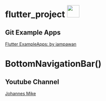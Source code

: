 # flutter_project   <img src="https://user-images.githubusercontent.com/10919051/178402698-b81b894c-6836-4da1-b465-6377594629e2.png" width="40" height="40">




## Git Example Apps

[Flutter ExampleApps: by iampawan](https://github.com/iampawan/FlutterExampleApps)

# BottomNavigationBar()  

## Youtube Channel  
[Johannes Mike](https://www.youtube.com/watch?v=xoKqQjSDZ60&list=RDCMUC0FD2apauvegCcsvqIBceLA&start_radio=1)